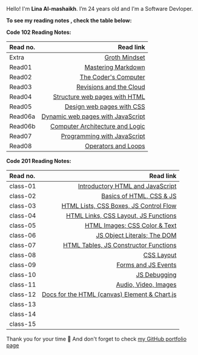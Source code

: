 Hello! I'm **Lina Al-mashaikh**.
I’m 24 years old and I'm a Software Devloper. 


**To see my reading notes , check the table below:**

**Code 102 Reading Notes:** 

|Read no. | Read link |
| :------------- | -------------: |
| Extra   | [Groth Mindset](Mindset.md) |
| Read01  | [Mastering Markdown](Read01.md)|
| Read02  | [The Coder's Computer](Read02.md)|
| Read03  | [Revisions and the Cloud](Read03.md)|
| Read04  | [Structure web pages with HTML](Read04.md)|
| Read05  | [Design web pages with CSS](Read05.md)|
| Read06a | [Dynamic web pages with JavaScript](Read06a.md)|
| Read06b | [Computer Architecture and Logic](Read06b.md)|
| Read07  | [Programming with JavaScript](Read07.md)|
| Read08  | [Operators and Loops](Read08.md)|

**Code 201 Reading Notes:**

|Read no. | Read link |
| :------------- | -------------: |
| class-01 | [Introductory HTML and JavaScript](class-01.md) |
| class-02 | [Basics of HTML, CSS & JS](class-02.md) |
| class-03 | [HTML Lists, CSS Boxes, JS Control Flow](class-03.md) |
| class-04 | [HTML Links, CSS Layout, JS Functions](class-04.md) |
| class-05 | [HTML Images; CSS Color & Text](class-05.md) |
| class-06 | [JS Object Literals; The DOM](class-06.md) |
| class-07 | [HTML Tables, JS Constructor Functions](class-07.md) |
| class-08 | [CSS Layout](class-08.md) |
| class-09 | [Forms and JS Events](class-09.md) |
| class-10 | [JS Debugging](class-10.md) |
| class-11 | [Audio, Video, Images](class-11.md) |
| class-12 | [Docs for the HTML (canvas) Element & Chart.js](class-12.md) |
| class-13 | []() |
| class-14 | []() |
| class-15 | []() |


Thank you for your time :purple_heart: And don't forget to check [my GitHub portfolio page](https://github.com/Lina-yousef)
